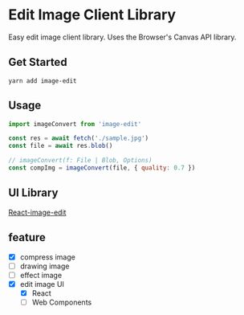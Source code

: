 # Edit Image Client Library

Easy edit image client library. Uses the Browser's Canvas API library.

## Get Started

```shell
yarn add image-edit
```

## Usage

```javascript
import imageConvert from 'image-edit'

const res = await fetch('./sample.jpg')
const file = await res.blob()

// imageConvert(f: File | Blob, Options)
const compImg = imageConvert(file, { quality: 0.7 })
```

## UI Library

[React-image-edit](./packages/react-image-edit)

## feature

- [x] compress image
- [ ] drawing image
- [ ] effect image
- [x] edit image UI
  - [x] React
  - [ ] Web Components
